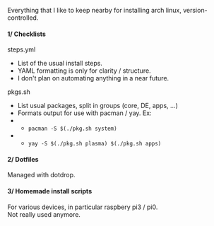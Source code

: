 Everything that I like to keep nearby for installing arch linux, version-controlled.


#### 1/ Checklists

steps.yml  
  * List of the usual install steps.  
  * YAML formatting is only for clarity / structure.  
  * I don't plan on automating anything in a near future.  
  
pkgs.sh  
  * List usual packages, split in groups (core, DE, apps, ...)   
  * Formats output for use with pacman / yay. Ex:   
  *  * `pacman -S $(./pkg.sh system)`  
  *  * `yay -S $(./pkg.sh plasma) $(./pkg.sh apps)`


#### 2/ Dotfiles

Managed with dotdrop.



#### 3/ Homemade install scripts

For various devices, in particular raspbery pi3 / pi0.  
Not really used anymore. 
